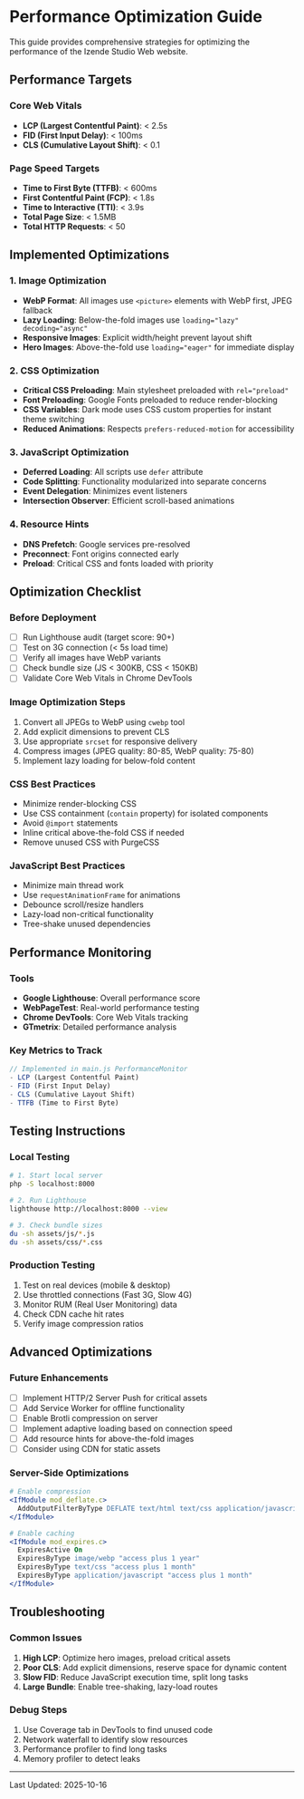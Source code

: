 # Performance Optimization Guide

This guide provides comprehensive strategies for optimizing the performance of the Izende Studio Web website.

## Performance Targets

### Core Web Vitals
- **LCP (Largest Contentful Paint)**: < 2.5s
- **FID (First Input Delay)**: < 100ms
- **CLS (Cumulative Layout Shift)**: < 0.1

### Page Speed Targets
- **Time to First Byte (TTFB)**: < 600ms
- **First Contentful Paint (FCP)**: < 1.8s
- **Time to Interactive (TTI)**: < 3.9s
- **Total Page Size**: < 1.5MB
- **Total HTTP Requests**: < 50

## Implemented Optimizations

### 1. Image Optimization
- **WebP Format**: All images use `<picture>` elements with WebP first, JPEG fallback
- **Lazy Loading**: Below-the-fold images use `loading="lazy" decoding="async"`
- **Responsive Images**: Explicit width/height prevent layout shift
- **Hero Images**: Above-the-fold use `loading="eager"` for immediate display

### 2. CSS Optimization
- **Critical CSS Preloading**: Main stylesheet preloaded with `rel="preload"`
- **Font Preloading**: Google Fonts preloaded to reduce render-blocking
- **CSS Variables**: Dark mode uses CSS custom properties for instant theme switching
- **Reduced Animations**: Respects `prefers-reduced-motion` for accessibility

### 3. JavaScript Optimization
- **Deferred Loading**: All scripts use `defer` attribute
- **Code Splitting**: Functionality modularized into separate concerns
- **Event Delegation**: Minimizes event listeners
- **Intersection Observer**: Efficient scroll-based animations

### 4. Resource Hints
- **DNS Prefetch**: Google services pre-resolved
- **Preconnect**: Font origins connected early
- **Preload**: Critical CSS and fonts loaded with priority

## Optimization Checklist

### Before Deployment
- [ ] Run Lighthouse audit (target score: 90+)
- [ ] Test on 3G connection (< 5s load time)
- [ ] Verify all images have WebP variants
- [ ] Check bundle size (JS < 300KB, CSS < 150KB)
- [ ] Validate Core Web Vitals in Chrome DevTools

### Image Optimization Steps
1. Convert all JPEGs to WebP using `cwebp` tool
2. Add explicit dimensions to prevent CLS
3. Use appropriate `srcset` for responsive delivery
4. Compress images (JPEG quality: 80-85, WebP quality: 75-80)
5. Implement lazy loading for below-fold content

### CSS Best Practices
- Minimize render-blocking CSS
- Use CSS containment (`contain` property) for isolated components
- Avoid `@import` statements
- Inline critical above-the-fold CSS if needed
- Remove unused CSS with PurgeCSS

### JavaScript Best Practices
- Minimize main thread work
- Use `requestAnimationFrame` for animations
- Debounce scroll/resize handlers
- Lazy-load non-critical functionality
- Tree-shake unused dependencies

## Performance Monitoring

### Tools
- **Google Lighthouse**: Overall performance score
- **WebPageTest**: Real-world performance testing
- **Chrome DevTools**: Core Web Vitals tracking
- **GTmetrix**: Detailed performance analysis

### Key Metrics to Track
```javascript
// Implemented in main.js PerformanceMonitor
- LCP (Largest Contentful Paint)
- FID (First Input Delay)
- CLS (Cumulative Layout Shift)
- TTFB (Time to First Byte)
```

## Testing Instructions

### Local Testing
```bash
# 1. Start local server
php -S localhost:8000

# 2. Run Lighthouse
lighthouse http://localhost:8000 --view

# 3. Check bundle sizes
du -sh assets/js/*.js
du -sh assets/css/*.css
```

### Production Testing
1. Test on real devices (mobile & desktop)
2. Use throttled connections (Fast 3G, Slow 4G)
3. Monitor RUM (Real User Monitoring) data
4. Check CDN cache hit rates
5. Verify image compression ratios

## Advanced Optimizations

### Future Enhancements
- [ ] Implement HTTP/2 Server Push for critical assets
- [ ] Add Service Worker for offline functionality
- [ ] Enable Brotli compression on server
- [ ] Implement adaptive loading based on connection speed
- [ ] Add resource hints for above-the-fold images
- [ ] Consider using CDN for static assets

### Server-Side Optimizations
```apache
# Enable compression
<IfModule mod_deflate.c>
  AddOutputFilterByType DEFLATE text/html text/css application/javascript
</IfModule>

# Enable caching
<IfModule mod_expires.c>
  ExpiresActive On
  ExpiresByType image/webp "access plus 1 year"
  ExpiresByType text/css "access plus 1 month"
  ExpiresByType application/javascript "access plus 1 month"
</IfModule>
```

## Troubleshooting

### Common Issues
1. **High LCP**: Optimize hero images, preload critical assets
2. **Poor CLS**: Add explicit dimensions, reserve space for dynamic content
3. **Slow FID**: Reduce JavaScript execution time, split long tasks
4. **Large Bundle**: Enable tree-shaking, lazy-load routes

### Debug Steps
1. Use Coverage tab in DevTools to find unused code
2. Network waterfall to identify slow resources
3. Performance profiler to find long tasks
4. Memory profiler to detect leaks

---

Last Updated: 2025-10-16
